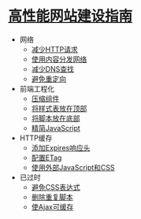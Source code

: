 # [高性能网站建设指南](https://book.douban.com/subject/26411563/)

* 网络
  * [减少HTTP请求](./make-fewer-http-request.md)
  * [使用内容分发网络](./use-a-content-delivery-network.md)
  * [减少DNS查找](./reduce-dns-lookups.md)
  * [避免重定向](./avoid-redirects.md)
* 前端工程化
  * [压缩组件](./gzip-components.md)
  * [将样式表放在顶部](./put-stylesheets-at-the-top.md)
  * [将脚本放在底部](./put-scripts-at-the-bottom.md)
  * [精简JavaScript](./minify-javascript.md)
* HTTP缓存
  * [添加Expires响应头](./add-an-expires-header.md)
  * [配置ETag](./configure-etags.md)
  * [使用外部JavaScript和CSS](./make-javascript-and-css-external.md)
* 已过时
  * [避免CSS表达式](./avoid-css-expressions.md)
  * [删除重复脚本](./remove-duplicate-scripts.md)
  * [使Ajax可缓存](./make-ajax-cacheable.md)
